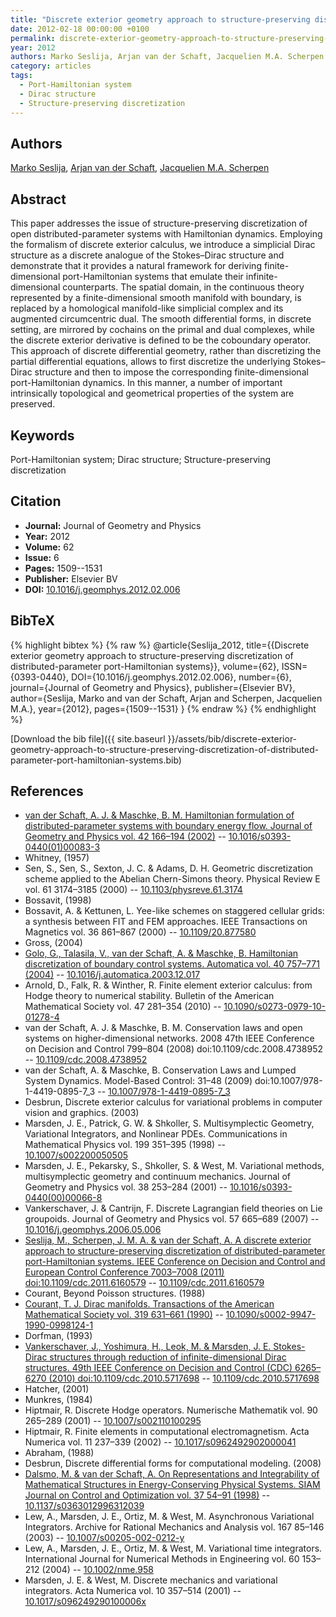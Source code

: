 ```yaml
---
title: "Discrete exterior geometry approach to structure-preserving discretization of distributed-parameter port-Hamiltonian systems"
date: 2012-02-18 00:00:00 +0100
permalink: discrete-exterior-geometry-approach-to-structure-preserving-discretization-of-distributed-parameter-port-hamiltonian-systems
year: 2012
authors: Marko Seslija, Arjan van der Schaft, Jacquelien M.A. Scherpen
category: articles
tags:
  - Port-Hamiltonian system
  - Dirac structure
  - Structure-preserving discretization
---
```

 
## Authors
[Marko Seslija](authors/marko-seslija), [Arjan van der Schaft](authors/arjan-van-der-schaft), [Jacquelien M.A. Scherpen](authors/jacquelien-m-a-scherpen)
 
## Abstract
This paper addresses the issue of structure-preserving discretization of open distributed-parameter systems with Hamiltonian dynamics. Employing the formalism of discrete exterior calculus, we introduce a simplicial Dirac structure as a discrete analogue of the Stokes–Dirac structure and demonstrate that it provides a natural framework for deriving finite-dimensional port-Hamiltonian systems that emulate their infinite-dimensional counterparts. The spatial domain, in the continuous theory represented by a finite-dimensional smooth manifold with boundary, is replaced by a homological manifold-like simplicial complex and its augmented circumcentric dual. The smooth differential forms, in discrete setting, are mirrored by cochains on the primal and dual complexes, while the discrete exterior derivative is defined to be the coboundary operator. This approach of discrete differential geometry, rather than discretizing the partial differential equations, allows to first discretize the underlying Stokes–Dirac structure and then to impose the corresponding finite-dimensional port-Hamiltonian dynamics. In this manner, a number of important intrinsically topological and geometrical properties of the system are preserved.
 
## Keywords
Port-Hamiltonian system; Dirac structure; Structure-preserving discretization
 
## Citation
- **Journal:** Journal of Geometry and Physics
- **Year:** 2012
- **Volume:** 62
- **Issue:** 6
- **Pages:** 1509--1531
- **Publisher:** Elsevier BV
- **DOI:** [10.1016/j.geomphys.2012.02.006](https://doi.org/10.1016/j.geomphys.2012.02.006)
 
## BibTeX
{% highlight bibtex %}
{% raw %}
@article{Seslija_2012,
  title={{Discrete exterior geometry approach to structure-preserving discretization of distributed-parameter port-Hamiltonian systems}},
  volume={62},
  ISSN={0393-0440},
  DOI={10.1016/j.geomphys.2012.02.006},
  number={6},
  journal={Journal of Geometry and Physics},
  publisher={Elsevier BV},
  author={Seslija, Marko and van der Schaft, Arjan and Scherpen, Jacquelien M.A.},
  year={2012},
  pages={1509--1531}
}
{% endraw %}
{% endhighlight %}
 
[Download the bib file]({{ site.baseurl }}/assets/bib/discrete-exterior-geometry-approach-to-structure-preserving-discretization-of-distributed-parameter-port-hamiltonian-systems.bib)
 
## References
- [van der Schaft, A. J. & Maschke, B. M. Hamiltonian formulation of distributed-parameter systems with boundary energy flow. Journal of Geometry and Physics vol. 42 166–194 (2002)](hamiltonian-formulation-of-distributed-parameter-systems-with-boundary-energy-flow) -- [10.1016/s0393-0440(01)00083-3](https://doi.org/10.1016/s0393-0440(01)00083-3)
- Whitney, (1957)
- Sen, S., Sen, S., Sexton, J. C. & Adams, D. H. Geometric discretization scheme applied to the Abelian Chern-Simons theory. Physical Review E vol. 61 3174–3185 (2000) -- [10.1103/physreve.61.3174](https://doi.org/10.1103/physreve.61.3174)
- Bossavit, (1998)
- Bossavit, A. & Kettunen, L. Yee-like schemes on staggered cellular grids: a synthesis between FIT and FEM approaches. IEEE Transactions on Magnetics vol. 36 861–867 (2000) -- [10.1109/20.877580](https://doi.org/10.1109/20.877580)
- Gross, (2004)
- [Golo, G., Talasila, V., van der Schaft, A. & Maschke, B. Hamiltonian discretization of boundary control systems. Automatica vol. 40 757–771 (2004)](hamiltonian-discretization-of-boundary-control-systems) -- [10.1016/j.automatica.2003.12.017](https://doi.org/10.1016/j.automatica.2003.12.017)
- Arnold, D., Falk, R. & Winther, R. Finite element exterior calculus: from Hodge theory to numerical stability. Bulletin of the American Mathematical Society vol. 47 281–354 (2010) -- [10.1090/s0273-0979-10-01278-4](https://doi.org/10.1090/s0273-0979-10-01278-4)
- van der Schaft, A. J. & Maschke, B. M. Conservation laws and open systems on higher-dimensional networks. 2008 47th IEEE Conference on Decision and Control 799–804 (2008) doi:10.1109/cdc.2008.4738952 -- [10.1109/cdc.2008.4738952](https://doi.org/10.1109/cdc.2008.4738952)
- van der Schaft, A. & Maschke, B. Conservation Laws and Lumped System Dynamics. Model-Based Control: 31–48 (2009) doi:10.1007/978-1-4419-0895-7_3 -- [10.1007/978-1-4419-0895-7_3](https://doi.org/10.1007/978-1-4419-0895-7_3)
- Desbrun, Discrete exterior calculus for variational problems in computer vision and graphics. (2003)
- Marsden, J. E., Patrick, G. W. & Shkoller, S. Multisymplectic Geometry, Variational Integrators, and Nonlinear PDEs. Communications in Mathematical Physics vol. 199 351–395 (1998) -- [10.1007/s002200050505](https://doi.org/10.1007/s002200050505)
- Marsden, J. E., Pekarsky, S., Shkoller, S. & West, M. Variational methods, multisymplectic geometry and continuum mechanics. Journal of Geometry and Physics vol. 38 253–284 (2001) -- [10.1016/s0393-0440(00)00066-8](https://doi.org/10.1016/s0393-0440(00)00066-8)
- Vankerschaver, J. & Cantrijn, F. Discrete Lagrangian field theories on Lie groupoids. Journal of Geometry and Physics vol. 57 665–689 (2007) -- [10.1016/j.geomphys.2006.05.006](https://doi.org/10.1016/j.geomphys.2006.05.006)
- [Seslija, M., Scherpen, J. M. A. & van der Schaft, A. A discrete exterior approach to structure-preserving discretization of distributed-parameter port-Hamiltonian systems. IEEE Conference on Decision and Control and European Control Conference 7003–7008 (2011) doi:10.1109/cdc.2011.6160579](a-discrete-exterior-approach-to-structure-preserving-discretization-of-distributed-parameter-port-hamiltonian-systems) -- [10.1109/cdc.2011.6160579](https://doi.org/10.1109/cdc.2011.6160579)
- Courant, Beyond Poisson structures. (1988)
- [Courant, T. J. Dirac manifolds. Transactions of the American Mathematical Society vol. 319 631–661 (1990)](dirac-manifolds) -- [10.1090/s0002-9947-1990-0998124-1](https://doi.org/10.1090/s0002-9947-1990-0998124-1)
- Dorfman, (1993)
- [Vankerschaver, J., Yoshimura, H., Leok, M. & Marsden, J. E. Stokes-Dirac structures through reduction of infinite-dimensional Dirac structures. 49th IEEE Conference on Decision and Control (CDC) 6265–6270 (2010) doi:10.1109/cdc.2010.5717698](stokes-dirac-structures-through-reduction-of-infinite-dimensional-dirac-structures) -- [10.1109/cdc.2010.5717698](https://doi.org/10.1109/cdc.2010.5717698)
- Hatcher, (2001)
- Munkres, (1984)
- Hiptmair, R. Discrete Hodge operators. Numerische Mathematik vol. 90 265–289 (2001) -- [10.1007/s002110100295](https://doi.org/10.1007/s002110100295)
- Hiptmair, R. Finite elements in computational electromagnetism. Acta Numerica vol. 11 237–339 (2002) -- [10.1017/s0962492902000041](https://doi.org/10.1017/s0962492902000041)
- Abraham, (1988)
- Desbrun, Discrete differential forms for computational modeling. (2008)
- [Dalsmo, M. & van der Schaft, A. On Representations and Integrability of Mathematical Structures in Energy-Conserving Physical Systems. SIAM Journal on Control and Optimization vol. 37 54–91 (1998)](on-representations-and-integrability-of-mathematical-structures-in-energy-conserving-physical-systems) -- [10.1137/s0363012996312039](https://doi.org/10.1137/s0363012996312039)
- Lew, A., Marsden, J. E., Ortiz, M. & West, M. Asynchronous Variational Integrators. Archive for Rational Mechanics and Analysis vol. 167 85–146 (2003) -- [10.1007/s00205-002-0212-y](https://doi.org/10.1007/s00205-002-0212-y)
- Lew, A., Marsden, J. E., Ortiz, M. & West, M. Variational time integrators. International Journal for Numerical Methods in Engineering vol. 60 153–212 (2004) -- [10.1002/nme.958](https://doi.org/10.1002/nme.958)
- Marsden, J. E. & West, M. Discrete mechanics and variational integrators. Acta Numerica vol. 10 357–514 (2001) -- [10.1017/s096249290100006x](https://doi.org/10.1017/s096249290100006x)


